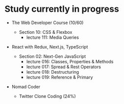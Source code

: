 # Study currently in progress

  - The Web Developer Course (10/60)
    - Section 10: CSS & Flexbox
      - lecture 111: Media Queries

  - React with Redux, Next.js, TypeScript
    - Section 02: Next-Gen JavaScript
      - lecture 016: Classes, Properties & Methods
      - lecture 017: Spread & Rest Operators
      - lecture 018: Destructuring
      - lecture 019: Reference & Primary

  - Nomad Coder
    - Twitter Clone Coding (24%)
